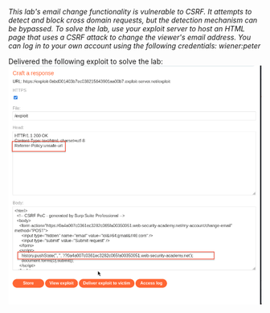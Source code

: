 *This lab's email change functionality is vulnerable to CSRF. It attempts to detect and block cross domain requests, but the detection mechanism can be bypassed.
To solve the lab, use your exploit server to host an HTML page that uses a CSRF attack to change the viewer's email address.
You can log in to your own account using the following credentials: wiener:peter*

Delivered the following exploit to solve the lab:
![Screenshot 2024-05-27 at 10.37.02 AM](images/Screenshot%202024-05-27%20at%2010.37.02%20AM.png)

